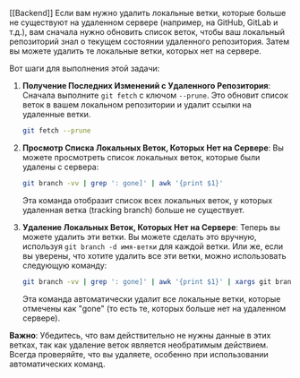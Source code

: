 [[Backend]]
Если вам нужно удалить локальные ветки, которые больше не существуют на удаленном сервере (например, на GitHub, GitLab и т.д.), вам сначала нужно обновить список веток, чтобы ваш локальный репозиторий знал о текущем состоянии удаленного репозитория. Затем вы можете удалить те локальные ветки, которых нет на сервере.

Вот шаги для выполнения этой задачи:

1. **Получение Последних Изменений с Удаленного Репозитория**:
   Сначала выполните `git fetch` с ключом `--prune`. Это обновит список веток в вашем локальном репозитории и удалит ссылки на удаленные ветки.
   ```bash
   git fetch --prune
   ```

2. **Просмотр Списка Локальных Веток, Которых Нет на Сервере**:
   Вы можете просмотреть список локальных веток, которые были удалены с сервера:
   ```bash
   git branch -vv | grep ': gone]' | awk '{print $1}'
   ```
   Эта команда отобразит список всех локальных веток, у которых удаленная ветка (tracking branch) больше не существует.

3. **Удаление Локальных Веток, Которых Нет на Сервере**:
   Теперь вы можете удалить эти ветки. Вы можете сделать это вручную, используя `git branch -d имя-ветки` для каждой ветки. Или же, если вы уверены, что хотите удалить все эти ветки, можно использовать следующую команду:
   ```bash
   git branch -vv | grep ': gone]' | awk '{print $1}' | xargs git branch -D
   ```
   Эта команда автоматически удалит все локальные ветки, которые отмечены как "gone" (то есть те, которых больше нет на удаленном сервере).

**Важно**: Убедитесь, что вам действительно не нужны данные в этих ветках, так как удаление веток является необратимым действием. Всегда проверяйте, что вы удаляете, особенно при использовании автоматических команд.